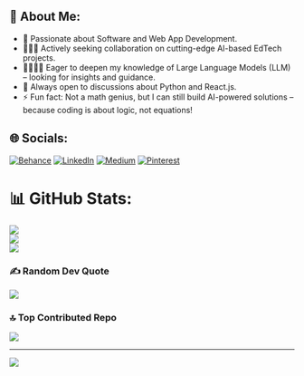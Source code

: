 <div>
  <h2>💫 About Me:</h2>
  <ul>
    <li>🔭 Passionate about Software and Web App Development.</li>
    <li>🧑‍🤝‍🧑 Actively seeking collaboration on cutting-edge AI-based EdTech projects.</li>
    <li>🫱🏼‍🫲🏼 Eager to deepen my knowledge of Large Language Models (LLM) – looking for insights and guidance.</li>
    <li>💭 Always open to discussions about Python and React.js.</li>
    <li>⚡ Fun fact: Not a math genius, but I can still build AI-powered solutions – because coding is about logic, not equations!</li>
  </ul>
</div>



## 🌐 Socials:
[![Behance](https://img.shields.io/badge/Behance-1769ff?logo=behance&logoColor=white)](https://behance.net/https://www.behance.net/Sifat_Ali) [![LinkedIn](https://img.shields.io/badge/LinkedIn-%230077B5.svg?logo=linkedin&logoColor=white)](https://linkedin.com/in/https://www.linkedin.com/in/sifat-ali/) [![Medium](https://img.shields.io/badge/Medium-12100E?logo=medium&logoColor=white)](https://medium.com/@https://medium.com/@sifatali008) [![Pinterest](https://img.shields.io/badge/Pinterest-%23E60023.svg?logo=Pinterest&logoColor=white)](https://pinterest.com/https://www.pinterest.com/alisifat061/) 


# 📊 GitHub Stats:
![](https://github-readme-stats.vercel.app/api?username=SifatAli008&theme=dark&hide_border=false&include_all_commits=true&count_private=true)<br/>
![](https://github-readme-streak-stats.herokuapp.com/?user=SifatAli008&theme=dark&hide_border=false)<br/>
![](https://github-readme-stats.vercel.app/api/top-langs/?username=SifatAli008&theme=dark&hide_border=false&include_all_commits=true&count_private=true&layout=compact)


### ✍️ Random Dev Quote
![](https://quotes-github-readme.vercel.app/api?type=horizontal&theme=radical)

### 🔝 Top Contributed Repo
![](https://github-contributor-stats.vercel.app/api?username=SifatAli008&limit=5&theme=dark&combine_all_yearly_contributions=true)

---
[![](https://visitcount.itsvg.in/api?id=SifatAli008&label=Profile%20Views&color=0&icon=8&pretty=true)](https://visitcount.itsvg.in)

<!-- Proudly created with GPRM ( https://gprm.itsvg.in ) -->
